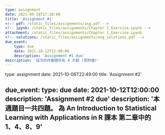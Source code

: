 ```yaml
---
type: assignment
date: 2021-09-28T17:28:00
title: 'Assignment #1'
<!-- pdf: /static_files/assignments/asg.pdf -->
<!-- ipynb: /static_files/assignments/Chapter 1_Exercise.ipynb -->
attachment: /static_files/assignments/Chapter 1_Exercise.ipynb
<!-- solutions: /static_files/assignments/asg_solutions.pdf -->
due_event: 
    type: due
    date: 2021-10-12T12:00:00
    description: 'Assignment #1 due'
description: '這次的作業總共有 4 大題 (見附檔)'
---
```

type: assignment
date: 2021-10-06T22:49:00
title: 'Assignment #2'
<!-- pdf: /static_files/assignments/asg.pdf -->
<!-- ipynb: /static_files/assignments/Chapter 1_Exercise.ipynb -->
<!-- attachment: /static_files/assignments/Chapter 1_Exercise.ipynb -->
<!-- solutions: /static_files/assignments/asg_solutions.pdf -->
due_event: 
    type: due
    date: 2021-10-12T12:00:00
    description: 'Assignment #2 due'
description: '本週題目一共四題。
為 An Introduction to Statistical Learning with Applications in R 課本
第二章中的 1、4、8、9'
---
